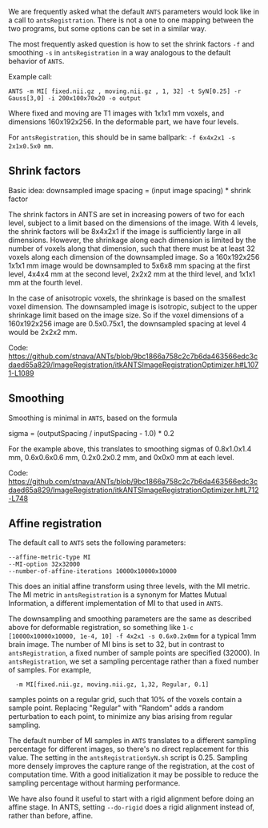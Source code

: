 We are frequently asked what the default `ANTS` parameters would look like in a call to `antsRegistration`. There is not a one to one mapping between the two programs, but some options can be set in a similar way.

The most frequently asked question is how to set the shrink factors `-f` and smoothing `-s` in `antsRegistration` in a way analogous to the default behavior of `ANTS`. 

Example call:

```
ANTS -m MI[ fixed.nii.gz , moving.nii.gz , 1, 32] -t SyN[0.25] -r Gauss[3,0] -i 200x100x70x20 -o output
```

Where fixed and moving are T1 images with 1x1x1 mm voxels, and dimensions 160x192x256. In the deformable part, we have four levels.

For `antsRegistration`, this should be in same ballpark: `-f 6x4x2x1 -s 2x1x0.5x0 mm`. 


## Shrink factors

Basic idea: downsampled image spacing = (input image spacing) * shrink factor

The shrink factors in ANTS are set in increasing powers of two for each level, subject to a limit based on the dimensions of the image. With 4 levels, the shrink factors will be 8x4x2x1 if the image is sufficiently large in all dimensions. However, the shrinkage along each dimension is limited by the number of voxels along that dimension, such that there must be at least 32 voxels along each dimension of the downsampled image. So a 160x192x256 1x1x1 mm image would be downsampled to 5x6x8 mm spacing at the first level, 4x4x4 mm at the second level, 2x2x2 mm at the third level, and 1x1x1 mm at the fourth level.

In the case of anisotropic voxels, the shrinkage is based on the smallest voxel dimension. The downsampled image is isotropic, subject to the upper shrinkage limit based on the image size. So if the voxel dimensions of a 160x192x256 image are 0.5x0.75x1, the downsampled spacing at level 4 would be 2x2x2 mm.

Code: https://github.com/stnava/ANTs/blob/9bc1866a758c2c7b6da463566edc3cdaed65a829/ImageRegistration/itkANTSImageRegistrationOptimizer.h#L1071-L1089


## Smoothing

Smoothing is minimal in `ANTS`, based on the formula 

  sigma = (outputSpacing / inputSpacing - 1.0) * 0.2

For the example above, this translates to smoothing sigmas of 0.8x1.0x1.4 mm, 0.6x0.6x0.6 mm, 0.2x0.2x0.2 mm, and 0x0x0 mm at each level. 

Code: https://github.com/stnava/ANTs/blob/9bc1866a758c2c7b6da463566edc3cdaed65a829/ImageRegistration/itkANTSImageRegistrationOptimizer.h#L712-L748


## Affine registration

The default call to `ANTS` sets the following parameters:

```
--affine-metric-type MI
--MI-option 32x32000
--number-of-affine-iterations 10000x10000x10000
```

This does an initial affine transform using three levels, with the MI metric. The MI metric in `antsRegistration` is a synonym for Mattes Mutual Information, a different implementation of MI to that used in `ANTS`. 

The downsampling and smoothing parameters are the same as described above for deformable registration, so something like `1-c [10000x10000x10000, 1e-4, 10] -f 4x2x1 -s 0.6x0.2x0mm` for a typical 1mm brain image. The number of MI bins is set to 32, but in contrast to `antsRegistration`, a fixed number of sample points are specified (32000). In `antsRegistration`, we set a sampling percentage rather than a fixed number of samples. For example, 

```
  -m MI[fixed.nii.gz, moving.nii.gz, 1,32, Regular, 0.1]
```

samples points on a regular grid, such that 10% of the voxels contain a sample point. Replacing "Regular" with "Random" adds a random perturbation to each point, to minimize any bias arising from regular sampling.

The default number of MI samples in `ANTS` translates to a different sampling percentage for different images, so there's no direct replacement for this value. The setting in the `antsRegistrationSyN.sh` script is 0.25. Sampling more densely improves the capture range of the registration, at the cost of computation time. With a good initialization it may be possible to reduce the sampling percentage without harming performance.

We have also found it useful to start with a rigid alignment before doing an affine stage. In ANTS, setting `--do-rigid` does a rigid alignment instead of, rather than before, affine.

